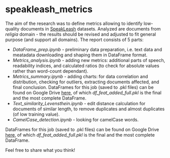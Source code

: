 # speakleash_metrics
The aim of the research was to define metrics allowing to identify low-quality documents in [SpeakLeash](https://github.com/speakleash) datasets. Analyzed are documents from *religia* domain - the results should be revised and adjusted to fit general purpose (and support all domains).
The report consists of 5 parts:
* *DataFrame_prep.ipynb* - preliminary data preparation, i.e. text data and meatadata downloading and shaping them in DataFrame format.
* *Metrics_analysis.ipynb* - adding new metrics: additional parts of speech, readability indices, and calculated ratios (to check for absolute values rather than word-count dependant).
* *Metrics_summary.ipynb* - adding charts: for data correlation and distribution, checking for outliers, extracting documents affected, and final conclusion.
DataFrames for this job (saved to .pkl files) can be found on Google Drive [here](https://drive.google.com/drive/folders/1qb8Cs27i_9zgw5f1vDGME1vBPXYwhJzG?usp=sharing), of which *df_feat_added_full.pkl* is the final and the most complete DataFrame.
* *Text_similarity_Levensthein.ipynb* - edit distance calculation for documents of similar length, to remove duplicates and almost duplicates (of low training value).
* *CamelCase_detection.ipynb* - looking for camelCase words.

DataFrames for this job (saved to .pkl files) can be found on Google Drive [here](https://drive.google.com/drive/folders/1qb8Cs27i_9zgw5f1vDGME1vBPXYwhJzG?usp=sharing), of which *df_feat_added_full.pkl* is the final and the most complete DataFrame.

Feel free to share what you think!
